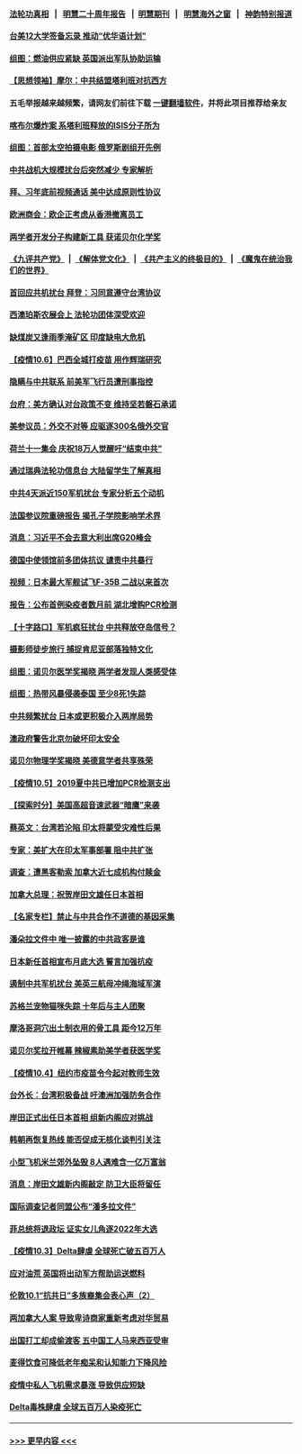 #### [法轮功真相](https://github.com/gfw-breaker/truth/blob/master/README.md?t=0) &nbsp;&nbsp;|&nbsp;&nbsp; [明慧二十周年报告](https://github.com/gfw-breaker/mh-reports/blob/master/README.md?t=0) &nbsp;&nbsp;|&nbsp;&nbsp;[明慧期刊](https://github.com/gfw-breaker/mh-qikan) &nbsp;&nbsp;|&nbsp;&nbsp; [明慧海外之窗](https://github.com/gfw-breaker/mh-news/blob/master/README.md?t=0) &nbsp;&nbsp;|&nbsp;&nbsp; [神韵特别报道](https://github.com/gfw-breaker/mh-news/blob/master/shenyun.md?t=0)
#### [台美12大学签备忘录 推动“优华语计划”](../pages/nsc418/n13287127.md?t=10071801) 
#### [组图：燃油供应紧缺 英国派出军队协助运输](../pages/nsc418/n13285577.md?t=10071801) 
#### [【思想领袖】摩尔：中共结盟塔利班对抗西方](../pages/nsc418/n13239387.md?t=10071801) 
#### 五毛举报越来越频繁，请网友们前往下载 [一键翻墙软件](https://github.com/gfw-breaker/ssr-accounts)，并将此项目推荐给亲友
#### [喀布尔爆炸案 系塔利班释放的ISIS分子所为](../pages/nsc418/n13286582.md?t=10071801) 
#### [组图：首部太空拍摄电影 俄罗斯剧组开先例](../pages/nsc418/n13285116.md?t=10071801) 
#### [中共战机大规模扰台后突然减少 专家解析](../pages/nsc418/n13285840.md?t=10071801) 
#### [拜、习年底前视频通话 美中达成原则性协议](../pages/nsc418/n13286343.md?t=10071801) 
#### [欧洲商会：欧企正考虑从香港撤离员工](../pages/nsc418/n13286003.md?t=10071801) 
#### [两学者开发分子构建新工具 获诺贝尔化学奖](../pages/nsc418/n13285529.md?t=10071801) 
#### [《九评共产党》](https://github.com/begood0513/9ping.md/blob/master/README.md) &nbsp;|&nbsp; [《解体党文化》](../../../../jtdwh.md/blob/master/README.md)  &nbsp;|&nbsp; [《共产主义的终极目的》](../../../../gczydzjmd.md/blob/master/README.md) &nbsp;|&nbsp; [《魔鬼在统治我们的世界》](../../../../mgztzwmdsj.md/blob/master/README.md) 
#### [首回应共机扰台 拜登：习同意遵守台湾协议](../pages/nsc418/n13285760.md?t=10071801) 
#### [西澳珀斯农展会上 法轮功团体深受欢迎](../pages/nsc418/n13285395.md?t=10071801) 
#### [缺煤炭又逢雨季淹矿区 印度缺电大危机](../pages/nsc418/n13285564.md?t=10071801) 
#### [【疫情10.6】巴西全城打疫苗 用作辉瑞研究](../pages/nsc418/n13285259.md?t=10071801) 
#### [隐瞒与中共联系 前美军飞行员遭刑事指控](../pages/nsc418/n13285177.md?t=10071801) 
#### [台府：美方确认对台政策不变 维持坚若磐石承诺](../pages/nsc418/n13284524.md?t=10071801) 
#### [美参议员：外交不对等 应驱逐300名俄外交官](../pages/nsc418/n13284469.md?t=10071801) 
#### [荷兰十一集会 庆祝18万人觉醒吁“结束中共”](../pages/nsc418/n13284323.md?t=10071801) 
#### [通过瑞典法轮功信息台 大陆留学生了解真相](../pages/nsc418/n13283471.md?t=10071801) 
#### [中共4天派近150军机扰台 专家分析五个动机](../pages/nsc418/n13284017.md?t=10071801) 
#### [法国参议院重磅报告 揭孔子学院影响学术界](../pages/nsc418/n13284050.md?t=10071801) 
#### [消息：习近平不会去意大利出席G20峰会](../pages/nsc418/n13283878.md?t=10071801) 
#### [德国中使领馆前多团体抗议 谴责中共暴行](../pages/nsc418/n13281724.md?t=10071801) 
#### [视频：日本最大军舰试飞F-35B 二战以来首次](../pages/nsc418/n13283698.md?t=10071801) 
#### [报告：公布首例染疫者数月前 湖北增购PCR检测](../pages/nsc418/n13283599.md?t=10071801) 
#### [【十字路口】军机疯狂扰台 中共释放夺岛信号？](../pages/nsc418/n13283105.md?t=10071801) 
#### [摄影师徒步旅行 捕捉肯尼亚部落独特文化](../pages/nsc418/n13283131.md?t=10071801) 
#### [组图：诺贝尔医学奖揭晓 两学者发现人类感受体](../pages/nsc418/n13283193.md?t=10071801) 
#### [组图：热带风暴侵袭泰国 至少8死1失踪](../pages/nsc418/n13282818.md?t=10071801) 
#### [中共频繁扰台 日本或更积极介入两岸局势](../pages/nsc418/n13283377.md?t=10071801) 
#### [澳政府警告北京勿破坏印太安全](../pages/nsc418/n13283090.md?t=10071801) 
#### [诺贝尔物理学奖揭晓 美德意学者共享殊荣](../pages/nsc418/n13282948.md?t=10071801) 
#### [【疫情10.5】2019夏中共已增加PCR检测支出](../pages/nsc418/n13282576.md?t=10071801) 
#### [【探索时分】美国高超音速武器“暗鹰”来袭](../pages/nsc418/n13281915.md?t=10071801) 
#### [蔡英文：台湾若沦陷 印太将蒙受灾难性后果](../pages/nsc418/n13282678.md?t=10071801) 
#### [专家：美扩大在印太军事部署 阻中共扩张](../pages/nsc418/n13282280.md?t=10071801) 
#### [调查：遭黑客勒索 加拿大近七成机构付赎金](../pages/nsc418/n13282121.md?t=10071801) 
#### [加拿大总理：祝贺岸田文雄任日本首相](../pages/nsc418/n13281154.md?t=10071801) 
#### [【名家专栏】禁止与中共合作不道德的基因采集](../pages/nsc418/n13280655.md?t=10071801) 
#### [潘朵拉文件中 唯一披露的中共政客是谁](../pages/nsc418/n13280933.md?t=10071801) 
#### [日本新任首相宣布月底大选 誓言加强抗疫](../pages/nsc418/n13281151.md?t=10071801) 
#### [遏制中共军机扰台 美英三航母冲绳海域军演](../pages/nsc418/n13280925.md?t=10071801) 
#### [苏格兰宠物猫咪失踪 十年后与主人团聚](../pages/nsc418/n13280619.md?t=10071801) 
#### [摩洛哥洞穴出土制衣用的骨工具 距今12万年](../pages/nsc418/n13280536.md?t=10071801) 
#### [诺贝尔奖拉开帷幕 辣椒素助美学者获医学奖](../pages/nsc418/n13280376.md?t=10071801) 
#### [【疫情10.4】纽约市疫苗令今起对教师生效](../pages/nsc418/n13279837.md?t=10071801) 
#### [台外长：台湾积极备战 吁澳洲加强防务合作](../pages/nsc418/n13280021.md?t=10071801) 
#### [岸田正式出任日本首相 组新内阁应对挑战](../pages/nsc418/n13279585.md?t=10071801) 
#### [韩朝再恢复热线 能否促成无核化谈判引关注](../pages/nsc418/n13279296.md?t=10071801) 
#### [小型飞机米兰郊外坠毁 8人遇难含一亿万富翁](../pages/nsc418/n13278829.md?t=10071801) 
#### [消息：岸田文雄新内阁敲定 防卫大臣将留任](../pages/nsc418/n13278428.md?t=10071801) 
#### [国际调查记者同盟公布“潘多拉文件”](../pages/nsc418/n13278711.md?t=10071801) 
#### [菲总统将退政坛 证实女儿角逐2022年大选](../pages/nsc418/n13278443.md?t=10071801) 
#### [【疫情10.3】Delta肆虐 全球死亡破五百万人](../pages/nsc418/n13278027.md?t=10071801) 
#### [应对油荒 英国将出动军方帮助运送燃料](../pages/nsc418/n13277277.md?t=10071801) 
#### [伦敦10.1“抗共日”多族裔集会表心声（2）](../pages/nsc418/n13277252.md?t=10071801) 
#### [两加拿大人案 导致卑诗商家重新考虑对华贸易](../pages/nsc418/n13277093.md?t=10071801) 
#### [出国打工却成偷渡客 五中国工人马来西亚受审](../pages/nsc418/n13277025.md?t=10071801) 
#### [麦得饮食可降低老年痴呆和认知能力下降风险](../pages/nsc418/n13276978.md?t=10071801) 
#### [疫情中私人飞机需求暴涨 导致供应短缺](../pages/nsc418/n13276812.md?t=10071801) 
#### [Delta毒株肆虐 全球五百万人染疫死亡](../pages/nsc418/n13276554.md?t=10071801) 

----
#### [ >>> 更早内容 <<< ](../indexes/nsc418-earlier.md)
